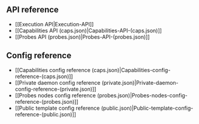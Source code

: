 ## API reference
* [[Execution API|Execution-API]]
* [[Capabilities API (caps.json)|Capabilities-API-(caps.json)]]
* [[Probes API (probes.json)|Probes-API-(probes.json)]]

## Config reference
* [[Capabilities config reference (caps.json)|Capabilities-config-reference-(caps.json)]]
* [[Private daemon config reference (private.json)|Private-daemon-config-reference-(private.json)]]
* [[Probes nodes config reference (probes.json)|Probes-nodes-config-reference-(probes.json)]]
* [[Public template config reference (public.json)|Public-template-config-reference-(public.json)]]